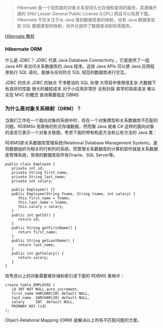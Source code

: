 > Hibernate 是一个高性能的对象关系型持久化存储和查询的服务，其遵循开源的 GNU Lesser General Public License (LGPL) 而且可以免费下载。Hibernate 不仅关注于从 Java 类到数据库表的映射，也有 Java 数据类型到 SQL 数据类型的映射，另外也提供了数据查询和检索服务。

[Hibernate 教程](https://www.w3cschool.cn/hibernate/1yok1ie1.html)

### Hibernate ORM
什么是 JDBC？
JDBC 代表 Java Database Connectivity ，它是提供了一组 Java API 来访问关系数据库的 Java 程序。这些 Java APIs 可以使 Java 应用程序执行 SQL 语句，能够与任何符合 SQL 规范的数据库进行交互。


JDBC 的优点			JDBC 的缺点
干净整洁的 SQL 处理	大项目中使用很复杂
大数据下有良好的性能	很大的编程成本
对于小应用非常好		没有封装
易学的简易语法			难以实现 MVC 的概念
 					查询需要指定 DBMS

### 为什么是对象关系映射（ORM）？
当我们工作在一个面向对象的系统中时，存在一个对象模型和关系数据库不匹配的问题。RDBMSs 用表格的形式存储数据，然而像 Java 或者 C# 这样的面向对象的语言它表示一个对象关联图。考虑下面的带有构造方法和公有方法的 Java 类：

RDBMS即关系数据库管理系统(Relational Database Management System)，是将数据组织为相关的行和列的系统，而管理关系数据库的计算机软件就是关系数据库管理系统，常用的数据库软件有Oracle、SQL Server等。

```
public class Employee {
   private int id;
   private String first_name; 
   private String last_name;   
   private int salary;  

   public Employee() {}
   public Employee(String fname, String lname, int salary) {
      this.first_name = fname;
      this.last_name = lname;
      this.salary = salary;
   }
   public int getId() {
      return id;
   }
   public String getFirstName() {
      return first_name;
   }
   public String getLastName() {
      return last_name;
   }
   public int getSalary() {
      return salary;
   }
}
```
现考虑以上的对象需要被存储和索引进下面的 RDBMS 表格中：
```
create table EMPLOYEE (
   id INT NOT NULL auto_increment,
   first_name VARCHAR(20) default NULL,
   last_name  VARCHAR(20) default NULL,
   salary     INT  default NULL,
   PRIMARY KEY (id)
);
```

Object-Relational Mapping (ORM) 是解决以上所有不匹配问题的方案。


